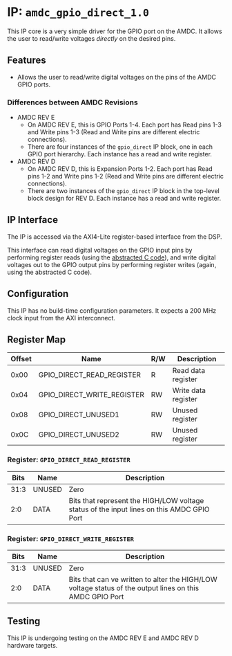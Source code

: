 # IP: `amdc_gpio_direct_1.0`

This IP core is a very simple driver for the GPIO port on the AMDC. It allows the user to read/write voltages *directly* on the desired pins.

## Features

- Allows the user to read/write digital voltages on the pins of the AMDC GPIO ports.

### Differences between AMDC Revisions
- AMDC REV E
	- On AMDC REV E, this is GPIO Ports 1-4. Each port has Read pins 1-3 and Write pins 1-3 (Read and Write pins are different electric connections).
	- There are four instances of the `gpio_direct` IP block, one in each GPIO port hierarchy. Each instance has a read and write register.
- AMDC REV D
	- On AMDC REV D, this is Expansion Ports 1-2. Each port has Read pins 1-2 and Write pins 1-2 (Read and Write pins are different electric connections).
	- There are two instances of the `gpio_direct` IP block in the top-level block design for REV D. Each instance has a read and write register.
    
## IP Interface

The IP is accessed via the AXI4-Lite register-based interface from the DSP. 

This interface can read digital voltages on the GPIO input pins by performing register reads (using the [abstracted C code](https://github.com/Severson-Group/AMDC-Firmware/blob/aa4e90a43b2c7c4206aaa8d6adfa4fed2d530c96/sdk/app_cpu1/common/drv/gpio_direct.c)), and write digital voltages out to the GPIO output pins by performing register writes (again, using the abstracted C code).

## Configuration

This IP has no build-time configuration parameters. It expects a 200 MHz clock input from the AXI interconnect.

## Register Map

| Offset | Name | R/W | Description |
| -- | -- | -- | -- |
| 0x00 | GPIO_DIRECT_READ_REGISTER  | R  | Read data register  |
| 0x04 | GPIO_DIRECT_WRITE_REGISTER | RW | Write data register |
| 0x08 | GPIO_DIRECT_UNUSED1        | RW | Unused register |
| 0x0C | GPIO_DIRECT_UNUSED2        | RW | Unused register |

### Register: `GPIO_DIRECT_READ_REGISTER`

| Bits | Name | Description |
| -- | -- | -- |
| 31:3 | UNUSED | Zero |
| 2:0  | DATA   | Bits that represent the HIGH/LOW voltage status of the input lines on this AMDC GPIO Port |

### Register: `GPIO_DIRECT_WRITE_REGISTER`

| Bits | Name | Description |
| -- | -- | -- |
| 31:3 | UNUSED | Zero |
| 2:0  | DATA   | Bits that can ve written to alter the HIGH/LOW voltage status of the output lines on this AMDC GPIO Port |

## Testing

This IP is undergoing testing on the AMDC REV E and AMDC REV D hardware targets.
